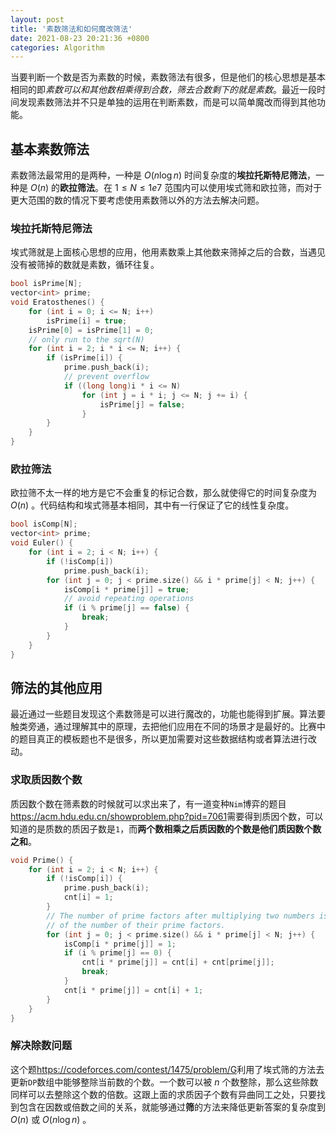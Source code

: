 ```yaml
---
layout: post
title: '素数筛法和如何魔改筛法'
date: 2021-08-23 20:21:36 +0800
categories: Algorithm
---
```


当要判断一个数是否为素数的时候，素数筛法有很多，但是他们的核心思想是基本相同的即*素数可以和其他数相乘得到合数，筛去合数剩下的就是素数*。最近一段时间发现素数筛法并不只是单独的运用在判断素数，而是可以简单魔改而得到其他功能。

## 基本素数筛法

素数筛法最常用的是两种，一种是 $O(n\log n)$ 时间复杂度的**埃拉托斯特尼筛法**，一种是 $O(n)$ 的**欧拉筛法**。在 $1\leq N\leq 1e7$ 范围内可以使用埃式筛和欧拉筛，而对于更大范围的数的情况下要考虑使用素数筛以外的方法去解决问题。

### 埃拉托斯特尼筛法

埃式筛就是上面核心思想的应用，他用素数乘上其他数来筛掉之后的合数，当遇见没有被筛掉的数就是素数，循环往复。

```c++
bool isPrime[N];
vector<int> prime;
void Eratosthenes() {
    for (int i = 0; i <= N; i++)
        isPrime[i] = true;
    isPrime[0] = isPrime[1] = 0;
    // only run to the sqrt(N)
    for (int i = 2; i * i <= N; i++) {
        if (isPrime[i]) {
            prime.push_back(i);
            // prevent overflow
            if ((long long)i * i <= N)
                for (int j = i * i; j <= N; j += i) {
                    isPrime[j] = false;
                }
        }
    }
}
```

### 欧拉筛法

欧拉筛不太一样的地方是它不会重复的标记合数，那么就使得它的时间复杂度为 $O(n)$ 。代码结构和埃式筛基本相同，其中有一行保证了它的线性复杂度。

```c++
bool isComp[N];
vector<int> prime;
void Euler() {
    for (int i = 2; i < N; i++) {
        if (!isComp[i])
            prime.push_back(i);
        for (int j = 0; j < prime.size() && i * prime[j] < N; j++) {
            isComp[i * prime[j]] = true;
            // avoid repeating operations
            if (i % prime[j] == false) {
                break;
            }
        }
    }
}
```

## 筛法的其他应用

最近通过一些题目发现这个素数筛是可以进行魔改的，功能也能得到扩展。算法要触类旁通，通过理解其中的原理，去把他们应用在不同的场景才是最好的。比赛中的题目真正的模板题也不是很多，所以更加需要对这些数据结构或者算法进行改动。

### 求取质因数个数

质因数个数在筛素数的时候就可以求出来了，有一道变种`Nim`博弈的题目<https://acm.hdu.edu.cn/showproblem.php?pid=7061>需要得到质因个数，可以知道的是质数的质因子数是`1`，而**两个数相乘之后质因数的个数是他们质因数个数之和**。

```c++
void Prime() {
    for (int i = 2; i < N; i++) {
        if (!isComp[i]) {
            prime.push_back(i);
            cnt[i] = 1;
        }
        // The number of prime factors after multiplying two numbers is the sum
        // of the number of their prime factors.
        for (int j = 0; j < prime.size() && i * prime[j] < N; j++) {
            isComp[i * prime[j]] = 1;
            if (i % prime[j] == 0) {
                cnt[i * prime[j]] = cnt[i] + cnt[prime[j]];
                break;
            }
            cnt[i * prime[j]] = cnt[i] + 1;
        }
    }
}
```

### 解决除数问题

这个题<https://codeforces.com/contest/1475/problem/G>利用了埃式筛的方法去更新`DP`数组中能够整除当前数的个数。一个数可以被 $n$ 个数整除，那么这些除数同样可以去整除这个数的倍数。这跟上面的求质因子个数有异曲同工之处，只要找到包含在因数或倍数之间的关系，就能够通过**筛**的方法来降低更新答案的复杂度到 $O(n)$ 或 $O(n\log n)$ 。
